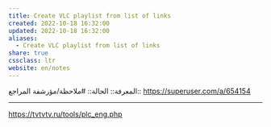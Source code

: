 ```yaml
---
title: Create VLC playlist from list of links
created: 2022-10-18 16:32:00
updated: 2022-10-18 16:32:00
aliases:
  - Create VLC playlist from list of links
share: true
cssclass: ltr
website: en/notes
---
```


المعرفة::
الحالة:: #ملاحظة/مؤرشفة
المراجع:: <https://superuser.com/a/654154>

---

<https://tvtvtv.ru/tools/plc_eng.php>
